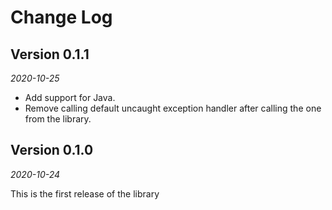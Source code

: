 Change Log
==========

## Version 0.1.1

_2020-10-25_

- Add support for Java.
- Remove calling default uncaught exception handler after calling the one from the library.


## Version 0.1.0

_2020-10-24_

This is the first release of the library
